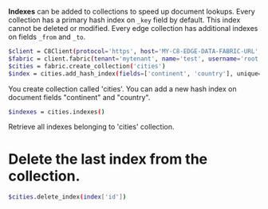 **Indexes** can be added to collections to speed up document lookups. Every
collection has a primary hash index on ``_key`` field by default. This index
cannot be deleted or modified. Every edge collection has additional indexes
on fields ``_from`` and ``_to``.

```bash
$client = C8Client(protocol='https', host='MY-C8-EDGE-DATA-FABRIC-URL', port=443)
$fabric = client.fabric(tenant='mytenant', name='test', username='root', password='passwd')
$cities = fabric.create_collection('cities')
$index = cities.add_hash_index(fields=['continent', 'country'], unique=True)

```
You create collection called 'cities'. You can add a new hash index on document fields "continent" and "country".

```bash
$indexes = cities.indexes()
```
Retrieve all indexes belonging to 'cities' collection.

# Delete the last index from the collection.
 ```bash
$cities.delete_index(index['id']) 
 ```   
